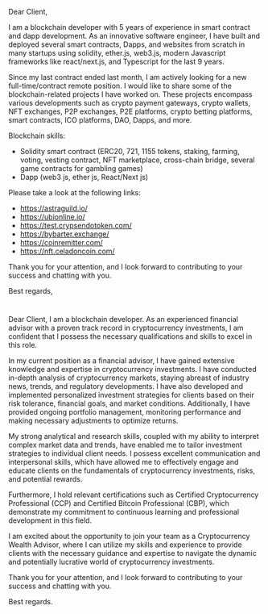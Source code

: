 Dear Client,

I am a blockchain developer with 5 years of experience in smart contract and dapp development. As an innovative software engineer, I have built and deployed several smart contracts, Dapps, and websites from scratch in many startups using solidity, ether.js, web3.js, modern Javascript frameworks like react/next.js, and Typescript for the last 9 years.

Since my last contract ended last month, I am actively looking for a new full-time/contract remote position. I would like to share some of the blockchain-related projects I have worked on. These projects encompass various developments such as crypto payment gateways, crypto wallets, NFT exchanges, P2P exchanges, P2E platforms, crypto betting platforms, smart contracts, ICO platforms, DAO, Dapps, and more.

Blockchain skills:
- Solidity smart contract
  (ERC20, 721, 1155 tokens, staking, farming, voting, vesting contract, NFT marketplace, cross-chain bridge, several game contracts for gambling games)
- Dapp
  (web3 js, ether js, React/Next js)

Please take a look at the following links:
- https://astraguild.io/
- https://ubionline.io/
- https://test.crypsendotoken.com/
- https://bybarter.exchange/
- https://coinremitter.com/
- https://nft.celadoncoin.com/

Thank you for your attention, and I look forward to contributing to your success and chatting with you.

Best regards,
#
Dear Client,
I am a blockchain developer.
As an experienced financial advisor with a proven track record in cryptocurrency investments, I am confident that I possess the necessary qualifications and skills to excel in this role.

In my current position as a financial advisor, I have gained extensive knowledge and expertise in cryptocurrency investments. I have conducted in-depth analysis of cryptocurrency markets, staying abreast of industry news, trends, and regulatory developments. I have also developed and implemented personalized investment strategies for clients based on their risk tolerance, financial goals, and market conditions. Additionally, I have provided ongoing portfolio management, monitoring performance and making necessary adjustments to optimize returns.

My strong analytical and research skills, coupled with my ability to interpret complex market data and trends, have enabled me to tailor investment strategies to individual client needs. I possess excellent communication and interpersonal skills, which have allowed me to effectively engage and educate clients on the fundamentals of cryptocurrency investments, risks, and potential rewards.

Furthermore, I hold relevant certifications such as Certified Cryptocurrency Professional (CCP) and Certified Bitcoin Professional (CBP), which demonstrate my commitment to continuous learning and professional development in this field.

I am excited about the opportunity to join your team as a Cryptocurrency Wealth Advisor, where I can utilize my skills and experience to provide clients with the necessary guidance and expertise to navigate the dynamic and potentially lucrative world of cryptocurrency investments.

Thank you for your attention, and I look forward to contributing to your success and chatting with you.

Best regards.
